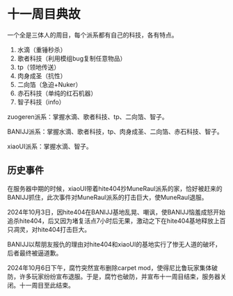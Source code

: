 # 十一周目典故

一个全是三体人的周目，每个派系都有自己的科技，各有特点。

1. 水滴（重锤秒杀）
2. 歌者科技（利用模组bug复制任意物品）
3. tp（领地传送）
4. 肉身成圣（抗性）
5. 二向箔（急迫+Nuker）
6. 赤石科技（单纯的红石机器）
7. 智子科技（info）

zuogeren派系：掌握水滴、歌者科技、tp、二向箔、智子。

BANIJJ派系：掌握水滴、歌者科技，tp、肉身成圣、二向箔、赤石科技、智子。

xiaoUI派系：掌握水滴、智子。

## 历史事件

在服务器中期的时候，xiaoUI带着hite404抄MuneRaul派系的家，恰好被赶来的BANIJJ抓住，此次事件对MuneRaul派系的打击巨大，使MuneRaul退服。

2024年10月3日，因hite404在BANIJJ基地乱晃、嘲讽，使BANIJJ恼羞成怒开始追杀hite404，后又因为堵复活点7小时后无果，激动之下在hite404基地释放上百只凋灵，对hite404打击巨大。

BANIJJ以帮朋友报仇的理由对hite404和xiaoUI的基地实行了惨无人道的破坏，后者最终被逼道歉。

2024年10月6日下午，腐竹突然宣布删除carpet mod，使得尼比鲁玩家集体破防，许多玩家纷纷宣布退服。于是，腐竹也破防，并宣布十一周目结束，服务器关闭。十一周目至此结束。
